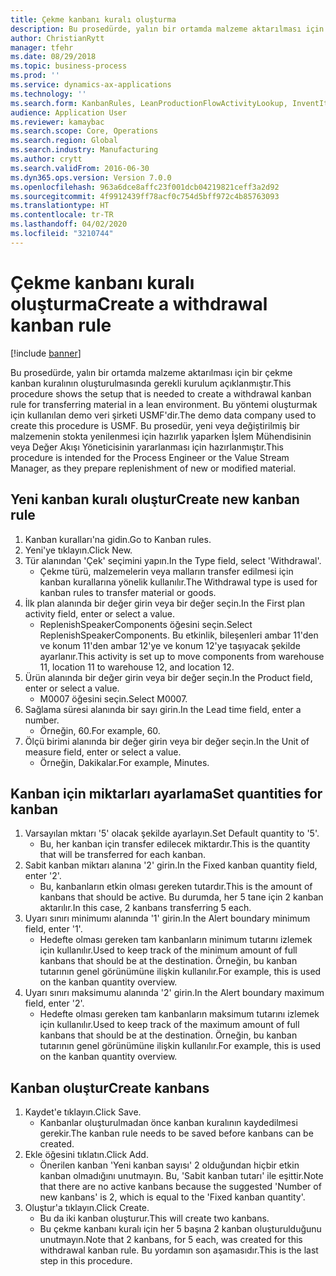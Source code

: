 ```yaml
---
title: Çekme kanbanı kuralı oluşturma
description: Bu prosedürde, yalın bir ortamda malzeme aktarılması için bir çekme kanban kuralının oluşturulmasında gerekli kurulum açıklanmıştır.
author: ChristianRytt
manager: tfehr
ms.date: 08/29/2018
ms.topic: business-process
ms.prod: ''
ms.service: dynamics-ax-applications
ms.technology: ''
ms.search.form: KanbanRules, LeanProductionFlowActivityLookup, InventItemIdLookupSimple, UnitOfMeasureLookup, KanbanCreate
audience: Application User
ms.reviewer: kamaybac
ms.search.scope: Core, Operations
ms.search.region: Global
ms.search.industry: Manufacturing
ms.author: crytt
ms.search.validFrom: 2016-06-30
ms.dyn365.ops.version: Version 7.0.0
ms.openlocfilehash: 963a6dce8affc23f001dcb04219821ceff3a2d92
ms.sourcegitcommit: 4f9912439ff78acf0c754d5bff972c4b85763093
ms.translationtype: HT
ms.contentlocale: tr-TR
ms.lasthandoff: 04/02/2020
ms.locfileid: "3210744"
---
```

# <a name="create-a-withdrawal-kanban-rule"></a><span data-ttu-id="855b7-103">Çekme kanbanı kuralı oluşturma</span><span class="sxs-lookup"><span data-stu-id="855b7-103">Create a withdrawal kanban rule</span></span>

[!include [banner](../../includes/banner.md)]

<span data-ttu-id="855b7-104">Bu prosedürde, yalın bir ortamda malzeme aktarılması için bir çekme kanban kuralının oluşturulmasında gerekli kurulum açıklanmıştır.</span><span class="sxs-lookup"><span data-stu-id="855b7-104">This procedure shows the setup that is needed to create a withdrawal kanban rule for transferring material in a lean environment.</span></span> <span data-ttu-id="855b7-105">Bu yöntemi oluşturmak için kullanılan demo veri şirketi USMF'dir.</span><span class="sxs-lookup"><span data-stu-id="855b7-105">The demo data company used to create this procedure is USMF.</span></span> <span data-ttu-id="855b7-106">Bu prosedür, yeni veya değiştirilmiş bir malzemenin stokta yenilenmesi için hazırlık yaparken İşlem Mühendisinin veya Değer Akışı Yöneticisinin yararlanması için hazırlanmıştır.</span><span class="sxs-lookup"><span data-stu-id="855b7-106">This procedure is intended for the Process Engineer or the Value Stream Manager, as they prepare replenishment of new or modified material.</span></span>


## <a name="create-new-kanban-rule"></a><span data-ttu-id="855b7-107">Yeni kanban kuralı oluştur</span><span class="sxs-lookup"><span data-stu-id="855b7-107">Create new kanban rule</span></span>
1. <span data-ttu-id="855b7-108">Kanban kuralları'na gidin.</span><span class="sxs-lookup"><span data-stu-id="855b7-108">Go to Kanban rules.</span></span>
2. <span data-ttu-id="855b7-109">Yeni'ye tıklayın.</span><span class="sxs-lookup"><span data-stu-id="855b7-109">Click New.</span></span>
3. <span data-ttu-id="855b7-110">Tür alanından 'Çek' seçimini yapın.</span><span class="sxs-lookup"><span data-stu-id="855b7-110">In the Type field, select 'Withdrawal'.</span></span>
    * <span data-ttu-id="855b7-111">Çekme türü, malzemelerin veya malların transfer edilmesi için kanban kurallarına yönelik kullanılır.</span><span class="sxs-lookup"><span data-stu-id="855b7-111">The Withdrawal type is used for kanban rules to transfer material or goods.</span></span>  
4. <span data-ttu-id="855b7-112">İlk plan alanında bir değer girin veya bir değer seçin.</span><span class="sxs-lookup"><span data-stu-id="855b7-112">In the First plan activity field, enter or select a value.</span></span>
    * <span data-ttu-id="855b7-113">ReplenishSpeakerComponents öğesini seçin.</span><span class="sxs-lookup"><span data-stu-id="855b7-113">Select ReplenishSpeakerComponents.</span></span>   <span data-ttu-id="855b7-114">Bu etkinlik, bileşenleri ambar 11'den ve konum 11'den ambar 12'ye ve konum 12'ye taşıyacak şekilde ayarlanır.</span><span class="sxs-lookup"><span data-stu-id="855b7-114">This activity is set up to move components from warehouse 11, location 11 to warehouse 12, and location 12.</span></span>  
5. <span data-ttu-id="855b7-115">Ürün alanında bir değer girin veya bir değer seçin.</span><span class="sxs-lookup"><span data-stu-id="855b7-115">In the Product field, enter or select a value.</span></span>
    * <span data-ttu-id="855b7-116">M0007 öğesini seçin.</span><span class="sxs-lookup"><span data-stu-id="855b7-116">Select M0007.</span></span>  
6. <span data-ttu-id="855b7-117">Sağlama süresi alanında bir sayı girin.</span><span class="sxs-lookup"><span data-stu-id="855b7-117">In the Lead time field, enter a number.</span></span>
    * <span data-ttu-id="855b7-118">Örneğin, 60.</span><span class="sxs-lookup"><span data-stu-id="855b7-118">For example, 60.</span></span>  
7. <span data-ttu-id="855b7-119">Ölçü birimi alanında bir değer girin veya bir değer seçin.</span><span class="sxs-lookup"><span data-stu-id="855b7-119">In the Unit of measure field, enter or select a value.</span></span>
    * <span data-ttu-id="855b7-120">Örneğin, Dakikalar.</span><span class="sxs-lookup"><span data-stu-id="855b7-120">For example, Minutes.</span></span>  

## <a name="set-quantities-for-kanban"></a><span data-ttu-id="855b7-121">Kanban için miktarları ayarlama</span><span class="sxs-lookup"><span data-stu-id="855b7-121">Set quantities for kanban</span></span>
1. <span data-ttu-id="855b7-122">Varsayılan mktarı '5' olacak şekilde ayarlayın.</span><span class="sxs-lookup"><span data-stu-id="855b7-122">Set Default quantity to '5'.</span></span>
    * <span data-ttu-id="855b7-123">Bu, her kanban için transfer edilecek miktardır.</span><span class="sxs-lookup"><span data-stu-id="855b7-123">This is the quantity that will be transferred for each kanban.</span></span>  
2. <span data-ttu-id="855b7-124">Sabit kanban miktarı alanına '2' girin.</span><span class="sxs-lookup"><span data-stu-id="855b7-124">In the Fixed kanban quantity field, enter '2'.</span></span>
    * <span data-ttu-id="855b7-125">Bu, kanbanların etkin olması gereken tutardır.</span><span class="sxs-lookup"><span data-stu-id="855b7-125">This is the amount of kanbans that should be active.</span></span> <span data-ttu-id="855b7-126">Bu durumda, her 5 tane için 2 kanban aktarılır.</span><span class="sxs-lookup"><span data-stu-id="855b7-126">In this case, 2 kanbans transferring 5 each.</span></span>  
3. <span data-ttu-id="855b7-127">Uyarı sınırı minimumı alanında '1' girin.</span><span class="sxs-lookup"><span data-stu-id="855b7-127">In the Alert boundary minimum field, enter '1'.</span></span>
    * <span data-ttu-id="855b7-128">Hedefte olması gereken tam kanbanların minimum tutarını izlemek için kullanılır.</span><span class="sxs-lookup"><span data-stu-id="855b7-128">Used to keep track of the minimum amount of full kanbans that should be at the destination.</span></span> <span data-ttu-id="855b7-129">Örneğin, bu kanban tutarının genel görünümüne ilişkin kullanılır.</span><span class="sxs-lookup"><span data-stu-id="855b7-129">For example, this is used on the kanban quantity overview.</span></span>  
4. <span data-ttu-id="855b7-130">Uyarı sınırı maksimumu alanında '2' girin.</span><span class="sxs-lookup"><span data-stu-id="855b7-130">In the Alert boundary maximum field, enter '2'.</span></span>
    * <span data-ttu-id="855b7-131">Hedefte olması gereken tam kanbanların maksimum tutarını izlemek için kullanılır.</span><span class="sxs-lookup"><span data-stu-id="855b7-131">Used to keep track of the maximum amount of full kanbans that should be at the destination.</span></span> <span data-ttu-id="855b7-132">Örneğin, bu kanban tutarının genel görünümüne ilişkin kullanılır.</span><span class="sxs-lookup"><span data-stu-id="855b7-132">For example, this is used on the kanban quantity overview.</span></span>  

## <a name="create-kanbans"></a><span data-ttu-id="855b7-133">Kanban oluştur</span><span class="sxs-lookup"><span data-stu-id="855b7-133">Create kanbans</span></span>
1. <span data-ttu-id="855b7-134">Kaydet'e tıklayın.</span><span class="sxs-lookup"><span data-stu-id="855b7-134">Click Save.</span></span>
    * <span data-ttu-id="855b7-135">Kanbanlar oluşturulmadan önce kanban kuralının kaydedilmesi gerekir.</span><span class="sxs-lookup"><span data-stu-id="855b7-135">The kanban rule needs to be saved before kanbans can be created.</span></span>  
2. <span data-ttu-id="855b7-136">Ekle öğesini tıklatın.</span><span class="sxs-lookup"><span data-stu-id="855b7-136">Click Add.</span></span>
    * <span data-ttu-id="855b7-137">Önerilen kanban 'Yeni kanban sayısı' 2 olduğundan hiçbir etkin kanban olmadığını unutmayın. Bu, 'Sabit kanban tutarı' ile eşittir.</span><span class="sxs-lookup"><span data-stu-id="855b7-137">Note that there are no active kanbans because the suggested 'Number of new kanbans' is 2, which is equal to the 'Fixed kanban quantity'.</span></span>  
3. <span data-ttu-id="855b7-138">Oluştur'a tıklayın.</span><span class="sxs-lookup"><span data-stu-id="855b7-138">Click Create.</span></span>
    * <span data-ttu-id="855b7-139">Bu da iki kanban oluşturur.</span><span class="sxs-lookup"><span data-stu-id="855b7-139">This will create two kanbans.</span></span>  
    * <span data-ttu-id="855b7-140">Bu çekme kanbanı kuralı için her 5 başına 2 kanban oluşturulduğunu unutmayın.</span><span class="sxs-lookup"><span data-stu-id="855b7-140">Note that 2 kanbans, for 5 each, was created for this withdrawal kanban rule.</span></span>  <span data-ttu-id="855b7-141">Bu yordamın son aşamasıdır.</span><span class="sxs-lookup"><span data-stu-id="855b7-141">This is the last step in this procedure.</span></span>  

